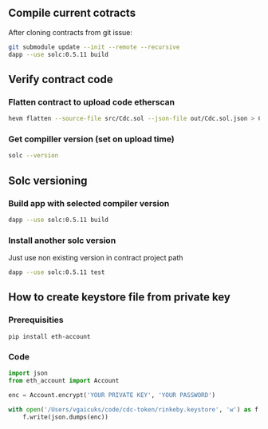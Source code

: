 ## Compile current cotracts

After cloning contracts from git issue:

``` bash
git submodule update --init --remote --recursive
dapp --use solc:0.5.11 build
```

## Verify contract code

### Flatten contract to upload code etherscan

```bash
hevm flatten --source-file src/Cdc.sol --json-file out/Cdc.sol.json > Cdc-flatt.sol
```

### Get compiller version (set on upload time)

```bash
solc --version
```

## Solc versioning

### Build app with selected compiler version

```bash
dapp --use solc:0.5.11 build
```

### Install another solc version

Just use non existing version in contract project path

```bash
dapp --use solc:0.5.11 test
```

## How to create keystore file from private key

### Prerequisities

`pip install eth-account`

### Code

```python
import json
from eth_account import Account

enc = Account.encrypt('YOUR PRIVATE KEY', 'YOUR PASSWORD')

with open('/Users/vgaicuks/code/cdc-token/rinkeby.keystore', 'w') as f:
    f.write(json.dumps(enc))

```

